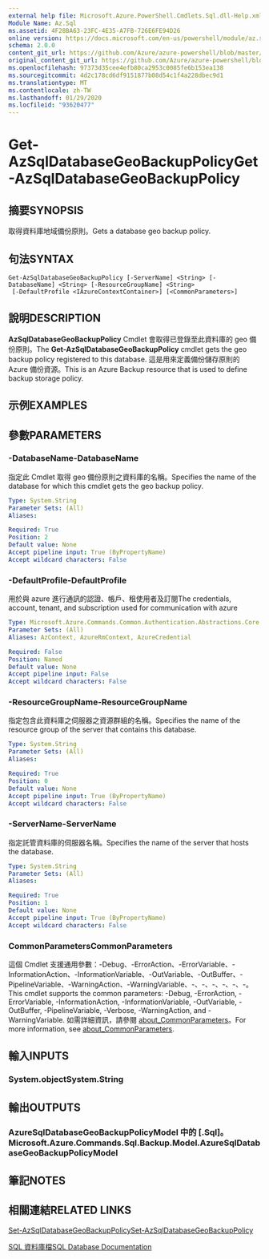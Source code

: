 ```yaml
---
external help file: Microsoft.Azure.PowerShell.Cmdlets.Sql.dll-Help.xml
Module Name: Az.Sql
ms.assetid: 4F28BA63-23FC-4E35-A7FB-726E6FE94D26
online version: https://docs.microsoft.com/en-us/powershell/module/az.sql/get-azsqldatabasegeobackuppolicy
schema: 2.0.0
content_git_url: https://github.com/Azure/azure-powershell/blob/master/src/Sql/Sql/help/Get-AzSqlDatabaseGeoBackupPolicy.md
original_content_git_url: https://github.com/Azure/azure-powershell/blob/master/src/Sql/Sql/help/Get-AzSqlDatabaseGeoBackupPolicy.md
ms.openlocfilehash: 97373d35cee4efb80ca2953c0085fe6b153ea138
ms.sourcegitcommit: 4d2c178cd6df9151877b08d54c1f4a228dbec9d1
ms.translationtype: MT
ms.contentlocale: zh-TW
ms.lasthandoff: 01/29/2020
ms.locfileid: "93620477"
---
```

# <span data-ttu-id="53068-101">Get-AzSqlDatabaseGeoBackupPolicy</span><span class="sxs-lookup"><span data-stu-id="53068-101">Get-AzSqlDatabaseGeoBackupPolicy</span></span>

## <span data-ttu-id="53068-102">摘要</span><span class="sxs-lookup"><span data-stu-id="53068-102">SYNOPSIS</span></span>
<span data-ttu-id="53068-103">取得資料庫地域備份原則。</span><span class="sxs-lookup"><span data-stu-id="53068-103">Gets a database geo backup policy.</span></span>

## <span data-ttu-id="53068-104">句法</span><span class="sxs-lookup"><span data-stu-id="53068-104">SYNTAX</span></span>

```
Get-AzSqlDatabaseGeoBackupPolicy [-ServerName] <String> [-DatabaseName] <String> [-ResourceGroupName] <String>
 [-DefaultProfile <IAzureContextContainer>] [<CommonParameters>]
```

## <span data-ttu-id="53068-105">說明</span><span class="sxs-lookup"><span data-stu-id="53068-105">DESCRIPTION</span></span>
<span data-ttu-id="53068-106">**AzSqlDatabaseGeoBackupPolicy** Cmdlet 會取得已登錄至此資料庫的 geo 備份原則。</span><span class="sxs-lookup"><span data-stu-id="53068-106">The **Get-AzSqlDatabaseGeoBackupPolicy** cmdlet gets the geo backup policy registered to this database.</span></span>
<span data-ttu-id="53068-107">這是用來定義備份儲存原則的 Azure 備份資源。</span><span class="sxs-lookup"><span data-stu-id="53068-107">This is an Azure Backup resource that is used to define backup storage policy.</span></span>

## <span data-ttu-id="53068-108">示例</span><span class="sxs-lookup"><span data-stu-id="53068-108">EXAMPLES</span></span>

## <span data-ttu-id="53068-109">參數</span><span class="sxs-lookup"><span data-stu-id="53068-109">PARAMETERS</span></span>

### <span data-ttu-id="53068-110">-DatabaseName</span><span class="sxs-lookup"><span data-stu-id="53068-110">-DatabaseName</span></span>
<span data-ttu-id="53068-111">指定此 Cmdlet 取得 geo 備份原則之資料庫的名稱。</span><span class="sxs-lookup"><span data-stu-id="53068-111">Specifies the name of the database for which this cmdlet gets the geo backup policy.</span></span>

```yaml
Type: System.String
Parameter Sets: (All)
Aliases:

Required: True
Position: 2
Default value: None
Accept pipeline input: True (ByPropertyName)
Accept wildcard characters: False
```

### <span data-ttu-id="53068-112">-DefaultProfile</span><span class="sxs-lookup"><span data-stu-id="53068-112">-DefaultProfile</span></span>
<span data-ttu-id="53068-113">用於與 azure 進行通訊的認證、帳戶、租使用者及訂閱</span><span class="sxs-lookup"><span data-stu-id="53068-113">The credentials, account, tenant, and subscription used for communication with azure</span></span>

```yaml
Type: Microsoft.Azure.Commands.Common.Authentication.Abstractions.Core.IAzureContextContainer
Parameter Sets: (All)
Aliases: AzContext, AzureRmContext, AzureCredential

Required: False
Position: Named
Default value: None
Accept pipeline input: False
Accept wildcard characters: False
```

### <span data-ttu-id="53068-114">-ResourceGroupName</span><span class="sxs-lookup"><span data-stu-id="53068-114">-ResourceGroupName</span></span>
<span data-ttu-id="53068-115">指定包含此資料庫之伺服器之資源群組的名稱。</span><span class="sxs-lookup"><span data-stu-id="53068-115">Specifies the name of the resource group of the server that contains this database.</span></span>

```yaml
Type: System.String
Parameter Sets: (All)
Aliases:

Required: True
Position: 0
Default value: None
Accept pipeline input: True (ByPropertyName)
Accept wildcard characters: False
```

### <span data-ttu-id="53068-116">-ServerName</span><span class="sxs-lookup"><span data-stu-id="53068-116">-ServerName</span></span>
<span data-ttu-id="53068-117">指定託管資料庫的伺服器名稱。</span><span class="sxs-lookup"><span data-stu-id="53068-117">Specifies the name of the server that hosts the database.</span></span>

```yaml
Type: System.String
Parameter Sets: (All)
Aliases:

Required: True
Position: 1
Default value: None
Accept pipeline input: True (ByPropertyName)
Accept wildcard characters: False
```

### <span data-ttu-id="53068-118">CommonParameters</span><span class="sxs-lookup"><span data-stu-id="53068-118">CommonParameters</span></span>
<span data-ttu-id="53068-119">這個 Cmdlet 支援通用參數：-Debug、-ErrorAction、-ErrorVariable、-InformationAction、-InformationVariable、-OutVariable、-OutBuffer、-PipelineVariable、-WarningAction、-WarningVariable、-、-、-、-、-、-。</span><span class="sxs-lookup"><span data-stu-id="53068-119">This cmdlet supports the common parameters: -Debug, -ErrorAction, -ErrorVariable, -InformationAction, -InformationVariable, -OutVariable, -OutBuffer, -PipelineVariable, -Verbose, -WarningAction, and -WarningVariable.</span></span> <span data-ttu-id="53068-120">如需詳細資訊，請參閱 [about_CommonParameters](https://go.microsoft.com/fwlink/?LinkID=113216)。</span><span class="sxs-lookup"><span data-stu-id="53068-120">For more information, see [about_CommonParameters](https://go.microsoft.com/fwlink/?LinkID=113216).</span></span>

## <span data-ttu-id="53068-121">輸入</span><span class="sxs-lookup"><span data-stu-id="53068-121">INPUTS</span></span>

### <span data-ttu-id="53068-122">System.object</span><span class="sxs-lookup"><span data-stu-id="53068-122">System.String</span></span>

## <span data-ttu-id="53068-123">輸出</span><span class="sxs-lookup"><span data-stu-id="53068-123">OUTPUTS</span></span>

### <span data-ttu-id="53068-124">AzureSqlDatabaseGeoBackupPolicyModel 中的 [.Sql]。</span><span class="sxs-lookup"><span data-stu-id="53068-124">Microsoft.Azure.Commands.Sql.Backup.Model.AzureSqlDatabaseGeoBackupPolicyModel</span></span>

## <span data-ttu-id="53068-125">筆記</span><span class="sxs-lookup"><span data-stu-id="53068-125">NOTES</span></span>

## <span data-ttu-id="53068-126">相關連結</span><span class="sxs-lookup"><span data-stu-id="53068-126">RELATED LINKS</span></span>

[<span data-ttu-id="53068-127">Set-AzSqlDatabaseGeoBackupPolicy</span><span class="sxs-lookup"><span data-stu-id="53068-127">Set-AzSqlDatabaseGeoBackupPolicy</span></span>](./Set-AzSqlDatabaseGeoBackupPolicy.md)

[<span data-ttu-id="53068-128">SQL 資料庫檔</span><span class="sxs-lookup"><span data-stu-id="53068-128">SQL Database Documentation</span></span>](https://docs.microsoft.com/azure/sql-database/)
